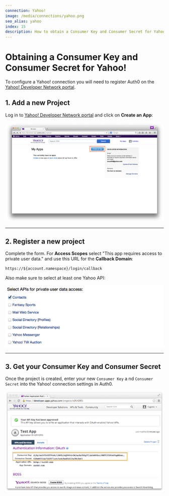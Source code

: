 ```yaml
---
connection: Yahoo!
image: /media/connections/yahoo.png
seo_alias: yahoo
index: 15
description: How to obtain a Consumer Key and Consumer Secret for Yahoo!
---
```


# Obtaining a Consumer Key and Consumer Secret for Yahoo!

To configure a Yahoo! connection you will need to register Auth0 on the [Yahoo! Developer Network portal](https://developer.yahoo.com/).

## 1. Add a new Project
Log in to [Yahoo! Developer Network portal](https://developer.yahoo.com/) and click on __Create an App__:

![](/media/articles/connections/social/yahoo/yahoo-register-1.png)

---

## 2. Register a new project

Complete the form. For __Access Scopes__ select "This app requires access to private user data." and use this URL for the __Callback Domain__:

	https://${account.namespace}/login/callback

Also make sure to select at least one Yahoo API:

![](/media/articles/connections/social/yahoo/yahoo-register-3.png)

---

## 3. Get your Consumer Key and Consumer Secret

Once the project is created, enter your new `Consumer Key` a  nd `Consumer Secret` into the Yahoo! connection settings in Auth0.

![](/media/articles/connections/social/yahoo/yahoo-register-2.png)
